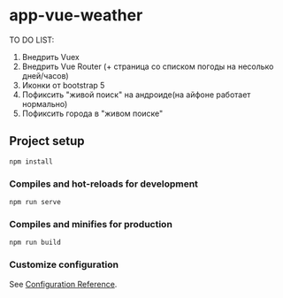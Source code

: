 # app-vue-weather

TO DO LIST:
1. Внедрить Vuex
2. Внедрить Vue Router (+ страница со списком погоды на несолько дней/часов)
3. Иконки от bootstrap 5
4. Пофиксить "живой поиск" на андроиде(на айфоне работает нормально)
5. Пофиксить города в "живом поиске"

## Project setup
```
npm install
```

### Compiles and hot-reloads for development
```
npm run serve
```

### Compiles and minifies for production
```
npm run build
```

### Customize configuration
See [Configuration Reference](https://cli.vuejs.org/config/).
